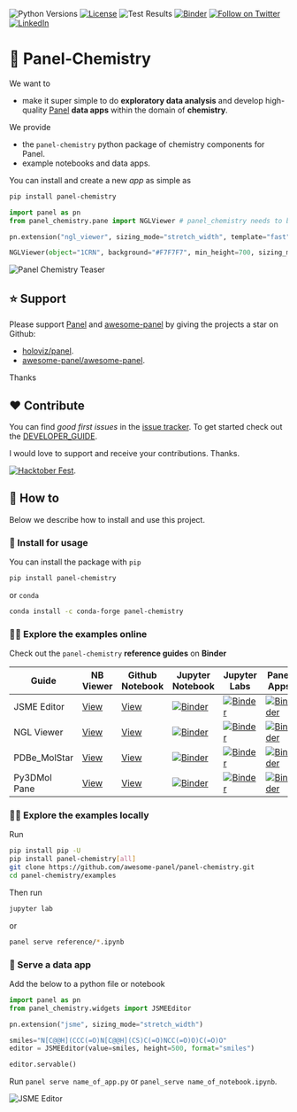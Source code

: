 ![Python Versions](https://img.shields.io/badge/python-3.7%20%7C%203.8%20%7C%203.9%20%7C%203.10-blue)
[![License](https://img.shields.io/badge/License-MIT%202.0-blue.svg)](https://opensource.org/licenses/MIT)
![Test Results](https://github.com/MarcSkovMadsen/panel-chemistry/actions/workflows/tests.yaml/badge.svg?branch=main)
[![Binder](https://mybinder.org/badge_logo.svg)](https://mybinder.org/v2/gh/awesome-panel/panel-chemistry/feature/HEAD)
[![Follow on Twitter](https://img.shields.io/twitter/follow/MarcSkovMadsen.svg?style=social)](https://twitter.com/MarcSkovMadsen)
[![LinkedIn](https://img.shields.io/badge/linkedin-%230077B5.svg?style=for-the-badge&logo=linkedin&logoColor=white)](https://www.linkedin.com/in/marcskovmadsen)

# 🧪 Panel-Chemistry

We want to

- make it super simple to do **exploratory data analysis** and develop high-quality
[Panel](https://awesome-panel.org) **data apps** within the domain of **chemistry**.

We provide

- the `panel-chemistry` python package of chemistry components for Panel.
- example notebooks and data apps.

You can install and create a new *app* as simple as

```bash
pip install panel-chemistry
```

```python
import panel as pn 
from panel_chemistry.pane import NGLViewer # panel_chemistry needs to be imported before you run pn.extension()

pn.extension("ngl_viewer", sizing_mode="stretch_width", template="fast")

NGLViewer(object="1CRN", background="#F7F7F7", min_height=700, sizing_mode="stretch_both").servable()
```

![Panel Chemistry Teaser](https://raw.githubusercontent.com/MarcSkovMadsen/panel-chemistry/main/assets/panel-chemistry-teaser.gif)

## ⭐ Support

Please support [Panel](https://panel.holoviz.org) and
[awesome-panel](https://awesome-panel.org) by giving the projects a star on Github:

- [holoviz/panel](https://github.com/holoviz/panel).
- [awesome-panel/awesome-panel](https://github.com/awesome-panel/awesome-panel).

Thanks

## ❤️ Contribute

You can find *good first issues* in the [issue tracker](https://github.com/awesome-panel/panel-chemistry/issues). To get started check out the [DEVELOPER_GUIDE](DEVELOPER_GUIDE.md).

I would love to support and receive your contributions. Thanks.

[![Hacktober Fest](https://github.blog/wp-content/uploads/2022/10/hacktoberfestbanner.jpeg?fit=1200%2C630)](https://github.com/awesome-panel/panel-chemistry/issues).

## 📙 How to

Below we describe how to install and use this project.

### 🚀 Install for usage

You can install the package with `pip`

```bash
pip install panel-chemistry
```

or `conda`

```bash
conda install -c conda-forge panel-chemistry
```

### 👩‍🏫 Explore the examples online

Check out the `panel-chemistry` **reference guides** on **Binder**

| Guide | NB Viewer | Github Notebook | Jupyter Notebook | Jupyter Labs | Panel Apps |
| - | - | - | - | - | - |
| JSME Editor | [View](https://nbviewer.org/github/MarcSkovMadsen/panel-chemistry/blob/main/examples/reference/JSMEEditor.ipynb) | [View](https://github.com/MarcSkovMadsen/panel-chemistry/blob/main/examples/reference/JSMEEditor.ipynb) | [![Binder](https://mybinder.org/badge_logo.svg)](https://mybinder.org/v2/gh/marcskovmadsen/panel-chemistry/HEAD?filepath=examples/reference/JSMEEditor.ipynb) | [![Binder](https://mybinder.org/badge_logo.svg)](https://mybinder.org/v2/gh/marcskovmadsen/panel-chemistry/HEAD?urlpath=lab/tree/examples/reference/JSMEEditor.ipynb) | [![Binder](https://mybinder.org/badge_logo.svg)](https://mybinder.org/v2/gh/marcskovmadsen/panel-chemistry/HEAD?urlpath=panel/JSMEEditor) |
| NGL Viewer | [View](https://nbviewer.org/github/MarcSkovMadsen/panel-chemistry/blob/main/examples/reference/NGLViewer.ipynb) | [View](https://github.com/MarcSkovMadsen/panel-chemistry/blob/main/examples/reference/NGLViewer.ipynb) | [![Binder](https://mybinder.org/badge_logo.svg)](https://mybinder.org/v2/gh/marcskovmadsen/panel-chemistry/HEAD?filepath=examples/reference/NGLViewer.ipynb) | [![Binder](https://mybinder.org/badge_logo.svg)](https://mybinder.org/v2/gh/marcskovmadsen/panel-chemistry/HEAD?urlpath=lab/tree/examples/reference/NGLViewer.ipynb) | [![Binder](https://mybinder.org/badge_logo.svg)](https://mybinder.org/v2/gh/marcskovmadsen/panel-chemistry/HEAD?urlpath=panel/NGLViewer) |
| PDBe_MolStar | [View](https://nbviewer.org/github/MarcSkovMadsen/panel-chemistry/blob/main/examples/reference/PDBe_MolStar.ipynb) | [View](https://github.com/MarcSkovMadsen/panel-chemistry/blob/main/examples/reference/PDBe_MolStar.ipynb) | [![Binder](https://mybinder.org/badge_logo.svg)](https://mybinder.org/v2/gh/marcskovmadsen/panel-chemistry/HEAD?filepath=examples/reference/PDBe_MolStar.ipynb) | [![Binder](https://mybinder.org/badge_logo.svg)](https://mybinder.org/v2/gh/marcskovmadsen/panel-chemistry/HEAD?urlpath=lab/tree/examples/reference/PDBe_MolStar.ipynb) | [![Binder](https://mybinder.org/badge_logo.svg)](https://mybinder.org/v2/gh/marcskovmadsen/panel-chemistry/HEAD?urlpath=panel/PDBe_MolStar) |
| Py3DMol Pane | [View](https://nbviewer.org/github/MarcSkovMadsen/panel-chemistry/blob/main/examples/reference/Py3DMol.ipynb) | [View](https://github.com/MarcSkovMadsen/panel-chemistry/blob/main/examples/reference/Py3DMol.ipynb) | [![Binder](https://mybinder.org/badge_logo.svg)](https://mybinder.org/v2/gh/marcskovmadsen/panel-chemistry/HEAD?filepath=examples/reference/Py3DMol.ipynb) | [![Binder](https://mybinder.org/badge_logo.svg)](https://mybinder.org/v2/gh/marcskovmadsen/panel-chemistry/HEAD?urlpath=lab/tree/examples/reference/Py3DMol.ipynb) | [![Binder](https://mybinder.org/badge_logo.svg)](https://mybinder.org/v2/gh/marcskovmadsen/panel-chemistry/HEAD?urlpath=panel/Py3DMol) |

### 👩‍🏫 Explore the examples locally

Run

```bash
pip install pip -U
pip install panel-chemistry[all]
git clone https://github.com/awesome-panel/panel-chemistry.git
cd panel-chemistry/examples
```

Then run

```bash
jupyter lab
```

or

```bash
panel serve reference/*.ipynb
```

### 🏃 Serve a data app

Add the below to a python file or notebook

```python
import panel as pn
from panel_chemistry.widgets import JSMEEditor

pn.extension("jsme", sizing_mode="stretch_width")

smiles="N[C@@H](CCC(=O)N[C@@H](CS)C(=O)NCC(=O)O)C(=O)O"
editor = JSMEEditor(value=smiles, height=500, format="smiles")

editor.servable()
```

Run `panel serve name_of_app.py` or `panel_serve name_of_notebook.ipynb`.

![JSME Editor](https://raw.githubusercontent.com/MarcSkovMadsen/panel-chemistry/main/assets/panel-chemistry-example.png)
